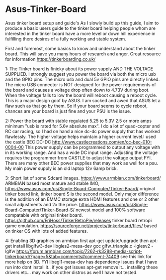 # Asus-Tinker-Board
Asus tinker board setup and guide's
As I slowly build up this guide, I aim to produce a basic users guide to the tinker board helping people whom are interested in the tinker board have a more level or down hill experience in fulfilling there desires of a fully working and stable system.

First and foremost, some basics to know and understand about the tinker board. This will save you many hours of research and anger. Great resource for information https://tinkerboarding.co.uk/

1: The Tinker board is finicky about its power supply AND THE VOLTAGE SUPPLIED. I strongly suggest you power the board via both the micro usb and the GPIO pins. The micro usb and dual 5v GPIO pins are directly linked. The micro USB connector is NOT designed for the power requirements of the board and causes a voltage drop often down to 4.73V during boot. When the voltage falls to low the board will reboot causing a reboot cycle. This is a major design goof by ASUS. I am socked and awed that ASUS let a flaw such as that go by them. So if your board seems to cycle reboot, chances are your board is just fine and your PSU is the issue.

2: Power the board with stable regulated 5.25 to 5.3V 2.5 or more amps minimum "usb is rated for 5.6v absolute max". I do a lot of quad-copter and RC car racing, so I had on hand a nice dc-dc power supply that has worked flawlessly. The higher voltage helps maintain a higher current level.I used the castle BEC DC-DC http://www.castlecreations.com/en/cc-bec-010-0004-00 This power supply can be programmed to output any voltage with in its working range. And has a wide DC input range. Adjusting the voltage requires the programmer from CASTLE to adjust the voltage output FYI. There are many other BEC power supplies that may work as well for a psu. My main power supply is an old laptop 12v 6amp brick. 

3: Short list of some Sdcard images. https://www.armbian.com/tinkerboard/ ARMBIAN based most mature and stable IMO, https://www.asus.com/us/Single-Board-Computer/Tinker-Board/ original tinker board link, tinker board S is the second model. Only major difference is the addition of an EMMC storage extra HDMI features and one or 2 other small adjustments and 2x the price. https://www.asus.com/us/Single-Board-Computer/Tinker-Board-S/ newest model  and 100% software compatable with original tinker board. https://github.com/EriHoss/TinkerRetroPie/releases tinker board retropi game emulation. https://sourceforge.net/projects/tinkerboard/files/ based on tinker OS with lots of added features.

4: Enabling 3D graphics on armbian    first apt-get update/upgrade then	apt-get install libglfw3-dev libgles2-mesa-dev gcc glfw_triangle.c -iglesv2 -lglfw https://forum.armbian.com/topic/7262-rk3288-media-script-tinkerboard/?page=5&tab=comments#comment-74409 see this link for more help on 3D. FYI libegl1-mesa-dev has dependency issues that I have run into dont install it.. if you get issues apt-get remove it...   installing these drivers etc... may work on other distros as well I have not tested.
